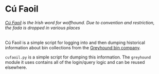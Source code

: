 Cú Faoil
======
###### _[Cú Faoil](https://www.tearma.ie/q/c%C3%BA%20faoil/ga/) is the Irish word for wolfhound. Due to convention and restriction, the fada is dropped in various places_

Cú Faoil is a simple script for logging into and then dumping historical information about bin collections from the [Greyhound bin company](https://greyhound.ie/).

`cufaoil.py` is a simple script for dumping this information. The `greyhound` module it uses contains all of the login/query logic and can be reused elsewhere.
